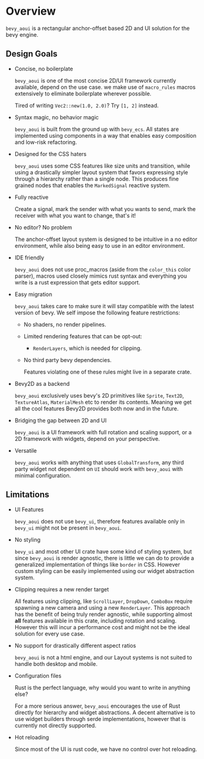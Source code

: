 # Overview

`bevy_aoui` is a rectangular anchor-offset based 2D and UI solution for the bevy engine.

## Design Goals

* Concise, no boilerplate

    `bevy_aoui` is one of the most concise 2D/UI framework currently available,
    depend on the use case.
    we make use of `macro_rules` macros extensively to eliminate boilerplate wherever possible.

    Tired of writing `Vec2::new(1.0, 2.0)`? Try `[1, 2]` instead.

* Syntax magic, no behavior magic

    `bevy_aoui` is built from the ground up with `bevy_ecs`.
    All states are implemented using components in a way
    that enables easy composition and low-risk refactoring.

* Designed for the CSS haters

    `bevy_aoui` uses some CSS features like size units and transition,
    while using a drastically simpler layout system that favors expressing
    style through a hierarchy rather than a single node. This produces
    fine grained nodes that enables the `MarkedSignal` reactive system.

* Fully reactive

    Create a signal, mark the sender with what you wants to send,
    mark the receiver with what you want to change, that's it!

* No editor? No problem

    The anchor-offset layout system is designed to be
    intuitive in a no editor environment, while also being easy to use
    in an editor environment.

* IDE friendly

    `bevy_aoui` does not use proc_macros (aside from the `color_this` color parser),
    macros used closely mimics rust syntax and
    everything you write is a rust expression that gets editor support.

* Easy migration

    `bevy_aoui` takes care to make sure it will stay compatible with the latest version of bevy.
    We self impose the following feature restrictions:

  * No shaders, no render pipelines.
  * Limited rendering features that can be opt-out:
    * `RenderLayers`, which is needed for clipping.
  * No third party bevy dependencies.

    Features violating one of these rules might live in a separate crate.

* Bevy2D as a backend

    `bevy_aoui` exclusively uses bevy's 2D primitives like `Sprite`, `Text2D`,
    `TextureAtlas`, `MaterialMesh` etc to render its contents.
    Meaning we get all the cool features Bevy2D provides
    both now and in the future.

* Bridging the gap between 2D and UI

    `bevy_aoui` is a UI framework with full rotation and scaling support,
    or a 2D framework with widgets, depend on your perspective.

* Versatile

    `bevy_aoui` works with anything that uses `GlobalTransform`,
    any third party widget not dependent on `UI`
    should work with `bevy_aoui` with minimal configuration.

## Limitations

* UI Features

    `bevy_aoui` does not use `bevy_ui`, therefore features available only in
    `bevy_ui` might not be present in `bevy_aoui`.

* No styling
  
    `bevy_ui` and most other UI crate have some kind of styling system,
    but since `bevy_aoui` is render agnostic, there is little we can do to provide
    a generalized implementation of things like `border` in CSS.
    However custom styling can be easily implemented using our widget
    abstraction system.

* Clipping requires a new render target

    All features using clipping, like `ScrollLayer`, `DropDown`, `ComboBox`
    require spawning a new camera and using a new `RenderLayer`.
    This approach has the benefit of being truly render agnostic, while
    supporting almost **all** features available in this crate, including rotation
    and scaling.
    However this will incur a performance cost and might not be the ideal solution
    for every use case.

* No support for drastically different aspect ratios

    `bevy_aoui` is not a html engine, and our Layout systems is
    not suited to handle both desktop and mobile.

* Configuration files

    Rust is the perfect language, why would you want to write in anything else?

    For a more serious answer,
    `bevy_aoui` encourages the use of Rust directly for hierarchy and widget abstractions.
    A decent alternative is to use widget builders through
    serde implementations, however that is currently not directly supported.

* Hot reloading

    Since most of the UI is rust code, we have no control over hot reloading.
